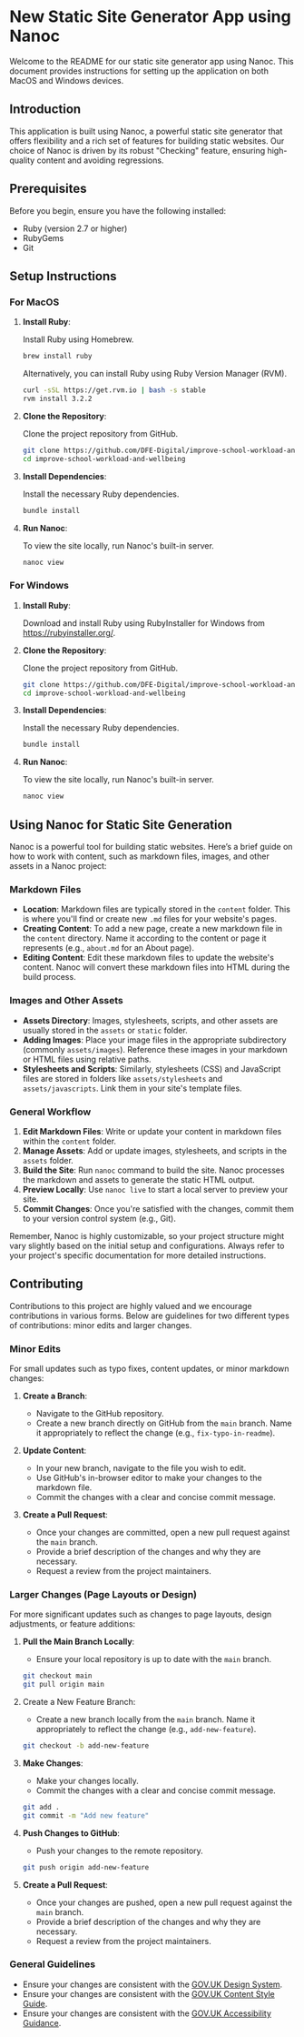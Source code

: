 # New Static Site Generator App using Nanoc

Welcome to the README for our static site generator app using Nanoc. This document provides instructions for setting up the application on both MacOS and Windows devices.

## Introduction

This application is built using Nanoc, a powerful static site generator that offers flexibility and a rich set of features for building static websites. Our choice of Nanoc is driven by its robust "Checking" feature, ensuring high-quality content and avoiding regressions.

## Prerequisites

Before you begin, ensure you have the following installed:

- Ruby (version 2.7 or higher)
- RubyGems
- Git

## Setup Instructions

### For MacOS

1. **Install Ruby**:

    Install Ruby using Homebrew.

    ```bash
    brew install ruby
    ```

    Alternatively, you can install Ruby using Ruby Version Manager (RVM).

    ```bash
    curl -sSL https://get.rvm.io | bash -s stable
    rvm install 3.2.2
    ```

2. **Clone the Repository**:

    Clone the project repository from GitHub.

    ```bash
    git clone https://github.com/DFE-Digital/improve-school-workload-and-wellbeing
    cd improve-school-workload-and-wellbeing
    ```

3. **Install Dependencies**:

    Install the necessary Ruby dependencies.

    ```bash
    bundle install
    ```

4. **Run Nanoc**:

    To view the site locally, run Nanoc's built-in server.

    ```bash
    nanoc view
    ```

### For Windows

1. **Install Ruby**:

    Download and install Ruby using RubyInstaller for Windows from <https://rubyinstaller.org/>.

2. **Clone the Repository**:

    Clone the project repository from GitHub.

    ```bash
    git clone https://github.com/DFE-Digital/improve-school-workload-and-wellbeing
    cd improve-school-workload-and-wellbeing
    ```

3. **Install Dependencies**:

    Install the necessary Ruby dependencies.

    ```bash
    bundle install
    ```

4. **Run Nanoc**:

    To view the site locally, run Nanoc's built-in server.

    ```bash
    nanoc view
    ```

## Using Nanoc for Static Site Generation

Nanoc is a powerful tool for building static websites. Here’s a brief guide on how to work with content, such as markdown files, images, and other assets in a Nanoc project:

### Markdown Files

- **Location**: Markdown files are typically stored in the `content` folder. This is where you'll find or create new `.md` files for your website's pages.
- **Creating Content**: To add a new page, create a new markdown file in the `content` directory. Name it according to the content or page it represents (e.g., `about.md` for an About page).
- **Editing Content**: Edit these markdown files to update the website's content. Nanoc will convert these markdown files into HTML during the build process.

### Images and Other Assets

- **Assets Directory**: Images, stylesheets, scripts, and other assets are usually stored in the `assets` or `static` folder.
- **Adding Images**: Place your image files in the appropriate subdirectory (commonly `assets/images`). Reference these images in your markdown or HTML files using relative paths.
- **Stylesheets and Scripts**: Similarly, stylesheets (CSS) and JavaScript files are stored in folders like `assets/stylesheets` and `assets/javascripts`. Link them in your site's template files.

### General Workflow

1. **Edit Markdown Files**: Write or update your content in markdown files within the `content` folder.
2. **Manage Assets**: Add or update images, stylesheets, and scripts in the `assets` folder.
3. **Build the Site**: Run `nanoc` command to build the site. Nanoc processes the markdown and assets to generate the static HTML output.
4. **Preview Locally**: Use `nanoc live` to start a local server to preview your site.
5. **Commit Changes**: Once you're satisfied with the changes, commit them to your version control system (e.g., Git).

Remember, Nanoc is highly customizable, so your project structure might vary slightly based on the initial setup and configurations. Always refer to your project's specific documentation for more detailed instructions.

## Contributing

Contributions to this project are highly valued and we encourage contributions in various forms. Below are guidelines for two different types of contributions: minor edits and larger changes.

### Minor Edits

For small updates such as typo fixes, content updates, or minor markdown changes:

1. **Create a Branch**:
   - Navigate to the GitHub repository.
   - Create a new branch directly on GitHub from the `main` branch. Name it appropriately to reflect the change (e.g., `fix-typo-in-readme`).

2. **Update Content**:
   - In your new branch, navigate to the file you wish to edit.
   - Use GitHub's in-browser editor to make your changes to the markdown file.
   - Commit the changes with a clear and concise commit message.

3. **Create a Pull Request**:
   - Once your changes are committed, open a new pull request against the `main` branch.
   - Provide a brief description of the changes and why they are necessary.
   - Request a review from the project maintainers.

### Larger Changes (Page Layouts or Design)

For more significant updates such as changes to page layouts, design adjustments, or feature additions:

1. **Pull the Main Branch Locally**:
   - Ensure your local repository is up to date with the `main` branch.

    ```bash
    git checkout main
    git pull origin main
    ```

2. Create a New Feature Branch:
   - Create a new branch locally from the `main` branch. Name it appropriately to reflect the change (e.g., `add-new-feature`).

    ```bash
    git checkout -b add-new-feature
    ```

3. **Make Changes**:

    - Make your changes locally.
    - Commit the changes with a clear and concise commit message.

    ```bash
    git add .
    git commit -m "Add new feature"
    ```

4. **Push Changes to GitHub**:

    - Push your changes to the remote repository.

    ```bash
    git push origin add-new-feature
    ```

5. **Create a Pull Request**:

    - Once your changes are pushed, open a new pull request against the `main` branch.
    - Provide a brief description of the changes and why they are necessary.
    - Request a review from the project maintainers.

### General Guidelines

- Ensure your changes are consistent with the [GOV.UK Design System](https://design-system.service.gov.uk/).
- Ensure your changes are consistent with the [GOV.UK Content Style Guide](https://www.gov.uk/guidance/style-guide).
- Ensure your changes are consistent with the [GOV.UK Accessibility Guidance](https://www.gov.uk/guidance/accessibility-requirements-for-public-sector-websites-and-apps).
